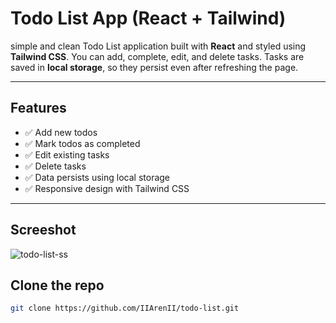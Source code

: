 # Todo List App (React + Tailwind)

 simple and clean Todo List application built with **React** and styled using **Tailwind CSS**. You can add, complete, edit, and delete tasks. Tasks are saved in **local storage**, so they persist even after refreshing the page.

 ---

## Features
- ✅ Add new todos
- ✅ Mark todos as completed
- ✅ Edit existing tasks
- ✅ Delete tasks
- ✅ Data persists using local storage
- ✅ Responsive design with Tailwind CSS

---

## Screeshot

![todo-list-ss](https://github.com/user-attachments/assets/d13de411-6f52-49cd-8187-b40053fe869e)




## Clone the repo  
```bash
git clone https://github.com/IIArenII/todo-list.git

